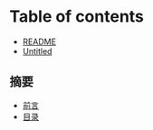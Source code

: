 # Table of contents

* [README](README.md)
* [Untitled](untitled.md)

## 摘要

* [前言](gai-shu/qian-yan.md)
* [目录](gai-shu/mu-lu.md)

